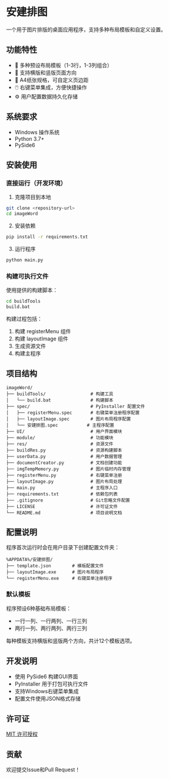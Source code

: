 # 安建排图

一个用于图片排版的桌面应用程序，支持多种布局模板和自定义设置。

## 功能特性

- 📐 多种预设布局模板（1-3行，1-3列组合）
- 🔄 支持横版和竖版页面方向
- 📄 A4纸张规格，可自定义页边距
- 🖱️ 右键菜单集成，方便快捷操作
- ⚙️ 用户配置数据持久化存储

## 系统要求

- Windows 操作系统
- Python 3.7+
- PySide6

## 安装使用

### 直接运行（开发环境）

1. 克隆项目到本地
```bash
git clone <repository-url>
cd imageWord
```

2. 安装依赖
```bash
pip install -r requirements.txt
```

3. 运行程序
```bash
python main.py
```

### 构建可执行文件

使用提供的构建脚本：

```bash
cd buildTools
build.bat
```

构建过程包括：
1. 构建 registerMenu 组件
2. 构建 layoutImage 组件  
3. 生成资源文件
4. 构建主程序

## 项目结构

```
imageWord/
├── buildTools/                 # 构建工具
│   └── build.bat               # 构建脚本
├── spec/                       # PyInstaller 配置文件
│   ├── registerMenu.spec       # 右键菜单注册程序配置
│   ├── layoutImage.spec        # 图片布局程序配置
│   └── 安建排图.spec           # 主程序配置
├── UI/                         # 用户界面模块
├── module/                     # 功能模块
├── res/                        # 资源文件
├── buildRes.py                 # 资源构建脚本
├── userData.py                 # 用户数据管理
├── documentCreator.py          # 文档创建功能
├── imgTempMemory.py            # 图片临时内存管理
├── registerMenu.py             # 右键菜单注册
├── layoutImage.py              # 图片布局处理
├── main.py                     # 主程序入口
├── requirements.txt            # 依赖包列表
├── .gitignore                  # Git忽略文件配置
├── LICENSE                     # 许可证文件
└── README.md                   # 项目说明文档
```

## 配置说明

程序首次运行时会在用户目录下创建配置文件夹：
```
%APPDATA%/安建排图/
├── template.json        # 模板配置文件
├── layoutImage.exe      # 图片布局程序
└── registerMenu.exe     # 右键菜单注册程序
```

### 默认模板

程序预设6种基础布局模板：
- 一行一列、一行两列、一行三列
- 两行一列、两行两列、两行三列

每种模板支持横版和竖版两个方向，共计12个模板选项。

## 开发说明

- 使用 PySide6 构建GUI界面
- PyInstaller 用于打包可执行文件
- 支持Windows右键菜单集成
- 配置文件使用JSON格式存储

## 许可证

[MIT 许可授权](./LICENSE)

## 贡献

欢迎提交Issue和Pull Request！